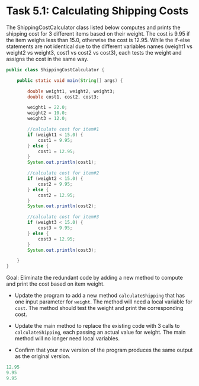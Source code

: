 # Task 5.1: Calculating Shipping Costs

The ShippingCostCalculator class listed below computes and prints the shipping cost for 3 different items based on their
weight. The cost is 9.95 if the item weighs less than 15.0, otherwise the cost is 12.95. While the if-else statements
are not identical due to the different variables names (weight1 vs weight2 vs weight3, cost1 vs cost2 vs cost3), each
tests the weight and assigns the cost in the same way.

```java
public class ShippingCostCalculator {

    public static void main(String[] args) {

        double weight1, weight2, weight3;
        double cost1, cost2, cost3;

        weight1 = 22.0;
        weight2 = 10.0;
        weight3 = 12.0;

        //calculate cost for item#1
        if (weight1 < 15.0) {
            cost1 = 9.95;
        } else {
            cost1 = 12.95;
        }
        System.out.println(cost1);

        //calculate cost for item#2
        if (weight2 < 15.0) {
            cost2 = 9.95;
        } else {
            cost2 = 12.95;
        }
        System.out.println(cost2);

        //calculate cost for item#3
        if (weight3 < 15.0) {
            cost3 = 9.95;
        } else {
            cost3 = 12.95;
        }
        System.out.println(cost3);

    }
}
```

Goal: Eliminate the redundant code by adding a new method to compute and print the cost based on item weight.

- Update the program to add a new method `calculateShipping` that has one input parameter for `weight`. The method will need a local variable for `cost`. The method should test the weight and print the corresponding cost.

- Update the main method to replace the existing code with 3 calls to `calculateShipping`, each passing an actual
  value for weight. The main method will no longer need local variables.

- Confirm that your new version of the program produces the same output as the original version.

```java
12.95
9.95
9.95
```